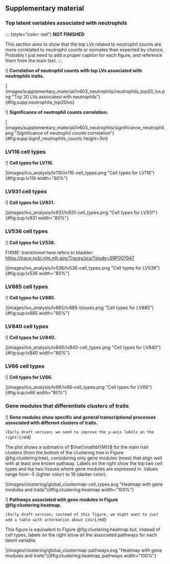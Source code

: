## Supplementary material


### Top latent variables associated with neutrophils

::: {style="color: red"}
**NOT FINISHED**

This section aims to show that the top LVs related to neutrophil counts are more correlated to neutrophil counts or esimates than expected by chance.
Probably I just need to add a proper caption for each figure, and reference them from the main text.
:::

![
**Correlation of neutrophil counts with top LVs associated with neutrophils traits.**
<!-- Description -->
](images/supplementary_material/lv603_neutrophils/neutrophils_top20_lvs.png "Top
20 LVs associated with neutrophils"){#fig:supp:neutrophils_top20lvs}

![
**Significance of neutrophil counts correlation.**
<!-- Description -->
](images/supplementary_material/lv603_neutrophils/significance_neutrophil.png "Significance of neutrophil counts
correlation"){#fig:supp:signif_neutrophils_counts height=3in}


### LV116 cell types

![
**Cell types for LV116.**
<!--  -->
](images/lvs_analysis/lv116/lv116-cell_types.png "Cell types for LV116"){#fig:sup:lv116 width="80%"}


### LV931 cell types

![
**Cell types for LV931.**
<!--  -->
](images/lvs_analysis/lv931/lv931-cell_types.png "Cell types for LV931"){#fig:sup:lv931 width="80%"}


### LV536 cell types

![
**Cell types for LV536.**
<!--  -->
FIXME: *transitional* here refers to bladder: https://trace.ncbi.nlm.nih.gov/Traces/sra/?study=SRP007947
<!--  -->
](images/lvs_analysis/lv536/lv536-cell_types.png "Cell types for LV536"){#fig:sup:lv536 width="80%"}


### LV885 cell types

![
**Cell types for LV885.**
<!--  -->
](images/lvs_analysis/lv885/lv885-tissues.png "Cell types for LV885"){#fig:sup:lv885 width="80%"}


### LV840 cell types

![
**Cell types for LV840.**
<!--  -->
](images/lvs_analysis/lv840/lv840-cell_types.png "Cell types for LV840"){#fig:sup:lv840 width="80%"}


### LV66 cell types

![
**Cell types for LV66.**
<!--  -->
](images/lvs_analysis/lv66/lv66-cell_types.png "Cell types for LV66"){#fig:sup:lv66 width="80%"}


### Gene modules that differentiate clusters of traits

![
**Gene modules show specific and general transcriptional processes associated with different clusters of traits.**
<!--  -->
`(Early draft version; we need to improve the y-axis labels on the right)`{.red}
<!--  -->
The plot shows a submatrix of $\hat{\mathbf{M}}$ for the main trait clusters (from the bottom of the clustering tree in Figure @fig:clustering:tree), considering only gene modules (rows) that align well with at least one known pathway.
Labels on the right show the top two cell types and top two tissues where gene modules are expressed in.
Values range from -5 (lighter color) to 16 (darker color).
<!--  -->
](images/clustering/global_clustermap-cell_types.svg "Heatmap with gene modules and traits"){#fig:clustering:heatmap width="100%"}


![
**Pathways associated with gene modules in Figure @fig:clustering:heatmap.**
<!--  -->
`(Early draft version; instead of this figure, we might want to just add a table with information about LVs)`{.red}
<!--  -->
This figure is equivalent to Figure @fig:clustering:heatmap but, instead of cell types, labels on the right show all the associated pathways for each latent variable.
<!--  -->
](images/clustering/global_clustermap-pathways.svg "Heatmap with gene modules and traits"){#fig:clustering:heatmap_pathways width="100%"}
